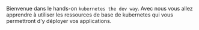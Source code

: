 Bienvenue dans le hands-on `kubernetes the dev way`. Avec nous vous allez apprendre à utiliser les ressources de base de kubernetes qui vous permettront d'y déployer vos applications.